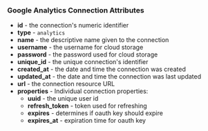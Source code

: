 ### Google Analytics Connection Attributes

* **id** - the connection's numeric identifier
* **type** - `analytics`
* **name** - the descriptive name given to the connection
* **username** - the username for cloud storage
* **password** - the password used for cloud storage
* **unique_id** - the unique connection's identifier
* **created_at** - the date and time the connection was created
* **updated_at** - the date and time the connection was last updated
* **url** - the connection resource URL
* **properties** - Individual connection properties:
  * **uuid** - the unique user id
  * **refresh_token** - token used for refreshing
  * **expires** - determines if oauth key should expire
  * **expires_at** - expiration time for oauth key
